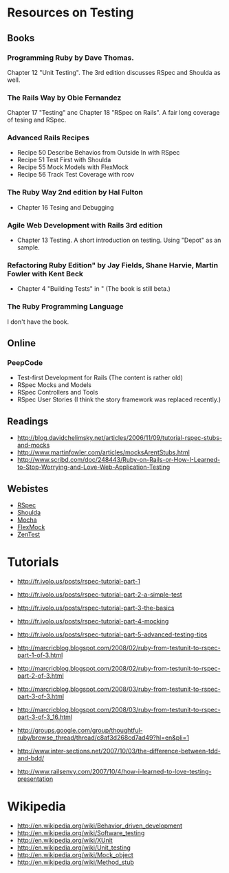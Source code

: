 # Resources on Testing

## Books

### Programming Ruby by Dave Thomas. 

Chapter 12 "Unit Testing". The 3rd edition discusses RSpec and Shoulda as well.

### The Rails Way by Obie Fernandez

Chapter 17 "Testing" anc Chapter 18 "RSpec on Rails". A fair long coverage of tesing and RSpec.

### Advanced Rails Recipes

* Recipe 50 Describe Behavios from Outside In with RSpec
* Recipe 51 Test First with Shoulda
* Recipe 55 Mock Models with FlexMock
* Recipe 56 Track Test Coverage with rcov

### The Ruby Way 2nd edition by Hal Fulton

* Chapter 16 Tesing and Debugging

### Agile Web Development with Rails 3rd edition

* Chapter 13 Testing. A short introduction on testing. Using "Depot" as an sample.

### Refactoring Ruby Edition" by Jay Fields, Shane Harvie, Martin Fowler with Kent Beck

* Chapter 4 "Building Tests" in " (The book is still beta.)

### The Ruby Programming Language

I don't have the book.

## Online

### PeepCode

* Test-first Development for Rails (The content is rather old)
* RSpec Mocks and Models
* RSpec Controllers and Tools
* RSpec User Stories (I think the story framework was replaced recently.)



## Readings

* <http://blog.davidchelimsky.net/articles/2006/11/09/tutorial-rspec-stubs-and-mocks>
* <http://www.martinfowler.com/articles/mocksArentStubs.html>
*  <http://www.scribd.com/doc/248443/Ruby-on-Rails-or-How-I-Learned-to-Stop-Worrying-and-Love-Web-Application-Testing>

## Webistes

* [RSpec](http://rspec.info/)
* [Shoulda](http://www.thoughtbot.com/projects/shoulda)
* [Mocha](http://mocha.rubyforge.org/)
* [FlexMock](http://rubyforge.org/projects/flexmock)
* [ZenTest](http://www.zenspider.com/ZSS/Products/ZenTest/)

# Tutorials

* <http://fr.ivolo.us/posts/rspec-tutorial-part-1>
* <http://fr.ivolo.us/posts/rspec-tutorial-part-2-a-simple-test>
* <http://fr.ivolo.us/posts/rspec-tutorial-part-3-the-basics>
* <http://fr.ivolo.us/posts/rspec-tutorial-part-4-mocking>
* <http://fr.ivolo.us/posts/rspec-tutorial-part-5-advanced-testing-tips>


* <http://marcricblog.blogspot.com/2008/02/ruby-from-testunit-to-rspec-part-1-of-3.html>
* <http://marcricblog.blogspot.com/2008/02/ruby-from-testunit-to-rspec-part-2-of-3.html>
* <http://marcricblog.blogspot.com/2008/03/ruby-from-testunit-to-rspec-part-3-of-3.html>
* <http://marcricblog.blogspot.com/2008/03/ruby-from-testunit-to-rspec-part-3-of-3_16.html>

* <http://groups.google.com/group/thoughtful-ruby/browse_thread/thread/c8af3d268cd7ad49?hl=en&pli=1>
* <http://www.inter-sections.net/2007/10/03/the-difference-between-tdd-and-bdd/>
* <http://www.railsenvy.com/2007/10/4/how-i-learned-to-love-testing-presentation>


# Wikipedia

* <http://en.wikipedia.org/wiki/Behavior_driven_development>
* <http://en.wikipedia.org/wiki/Software_testing>
* <http://en.wikipedia.org/wiki/XUnit>
* <http://en.wikipedia.org/wiki/Unit_testing>
* <http://en.wikipedia.org/wiki/Mock_object>
* <http://en.wikipedia.org/wiki/Method_stub>